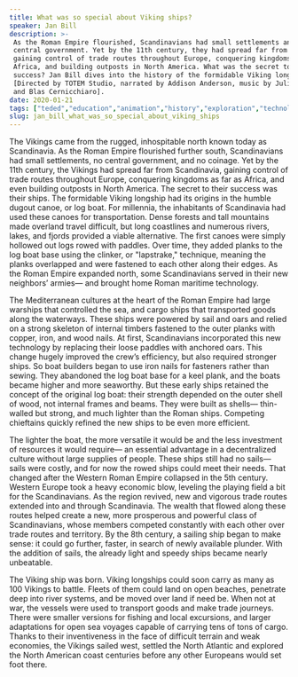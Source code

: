 ```yaml
---
title: What was so special about Viking ships?
speaker: Jan Bill
description: >-
 As the Roman Empire flourished, Scandinavians had small settlements and no
 central government. Yet by the 11th century, they had spread far from Scandinavia,
 gaining control of trade routes throughout Europe, conquering kingdoms as far as
 Africa, and building outposts in North America. What was the secret to their
 success? Jan Bill dives into the history of the formidable Viking longship.
 [Directed by TOTEM Studio, narrated by Addison Anderson, music by Julián André
 and Blas Cernicchiaro].
date: 2020-01-21
tags: ["teded","education","animation","history","exploration","technology","culture","invention","ancient-world","war","innovation","design"]
slug: jan_bill_what_was_so_special_about_viking_ships
---
```


The Vikings came from the rugged, inhospitable north known today as Scandinavia. As the
Roman Empire flourished further south, Scandinavians had small settlements, no central
government, and no coinage. Yet by the 11th century, the Vikings had spread far from
Scandinavia, gaining control of trade routes throughout Europe, conquering kingdoms as
far as Africa, and even building outposts in North America. The secret to their success 
was their ships. The formidable Viking longship had its origins in the humble dugout
canoe, or log boat. For millennia, the inhabitants of Scandinavia had used these canoes
for transportation. Dense forests and tall mountains made overland travel difficult, but
long coastlines and numerous rivers, lakes, and fjords provided a viable alternative. The
first canoes were simply hollowed out logs rowed with paddles. Over time, they added
planks to the log boat base using the clinker, or "lapstrake," technique, meaning the
planks overlapped and were fastened to each other along their edges. As the Roman Empire
expanded north, some Scandinavians served in their new neighbors’ armies— and brought
home Roman maritime technology.

The Mediterranean cultures at the heart of the Roman Empire had large warships that
controlled the sea, and cargo ships that transported goods along the waterways. These
ships were powered by sail and oars and relied on a strong skeleton of internal timbers
fastened to the outer planks with copper, iron, and wood nails. At first, Scandinavians 
incorporated this new technology by replacing their loose paddles with anchored oars.
This change hugely improved the crew’s efficiency, but also required stronger ships. So
boat builders began to use iron nails for fasteners rather than sewing. They abandoned 
the log boat base for a keel plank, and the boats became higher and more seaworthy. But
these early ships retained the concept of the original log boat: their strength depended
on the outer shell of wood, not internal frames and beams. They were built as shells— 
thin-walled but strong, and much lighter than the Roman ships. Competing chieftains quickly
refined the new ships to be even more efficient.

The lighter the boat, the more versatile it would be and the less investment of resources
 it would require— an essential advantage in a decentralized culture without large
supplies of people. These ships still had no sails— sails were costly, and for now the
rowed ships could meet their needs. That changed after the Western Roman Empire collapsed
in the 5th century. Western Europe took a heavy economic blow, leveling the playing field
a bit for the Scandinavians. As the region revived, new and vigorous trade routes 
extended into and through Scandinavia. The wealth that flowed along these routes helped
create a new, more prosperous and powerful class of Scandinavians, whose members 
competed constantly with each other over trade routes and territory. By the 8th century, 
a sailing ship began to make sense: it could go further, faster, in search of newly
available plunder. With the addition of sails, the already light and speedy ships became
nearly unbeatable.

The Viking ship was born. Viking longships could soon carry as many as 100 Vikings to
battle. Fleets of them could land on open beaches, penetrate deep into river systems, 
and be moved over land if need be. When not at war, the vessels were used to transport
goods and make trade journeys. There were smaller versions for fishing and local
excursions, and larger adaptations for open sea voyages capable of carrying tens of tons
of cargo. Thanks to their inventiveness in the face of difficult terrain and weak
economies, the Vikings sailed west, settled the North Atlantic and explored the North
American coast centuries before any other Europeans would set foot there.

<!--
ad_duration=0
event="TED-Ed"
external_start_time=0
intro_duration=0
is_subtitle_required="False"
is_talk_featured="False"
language="en"
language_swap="False"
native_language="en"
number_of_related_talks=6
number_of_speakers=1
number_of_subtitled_videos=0
number_of_tags=12
number_of_talk_download_languages=17
number_of_talk_more_resources=0
number_of_talk_recommendations=0
number_of_talks_take_actions=0
post_ad_duration=0
published_timestamp="2020-01-21 17:43:03"
recording_date="2020-01-21"
speaker_is_published=0
speaker_name="Jan Bill"
talk_name="What was so special about Viking ships?"
talks_tags=["teded","education","animation","history","exploration","technology","culture","invention","ancient-world","war","innovation","design"]
url_photo_talk="https://s3.amazonaws.com/talkstar-photos/uploads/2471a7c4-45ec-4080-a52c-71bacd81f4a9/vikingship_textless.jpg"
url_webpage="https://www.ted.com/talks/jan_bill_what_was_so_special_about_viking_ships"
video_type_name="TED-Ed Original"
-->